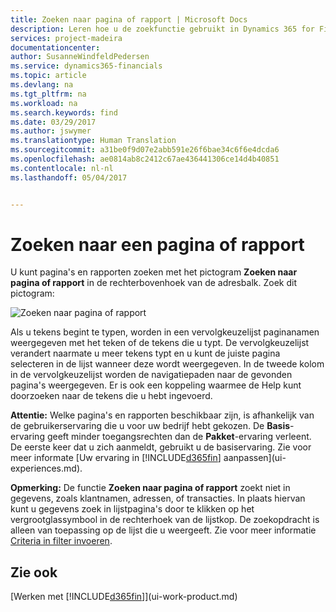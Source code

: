 ```yaml
---
title: Zoeken naar pagina of rapport | Microsoft Docs
description: Leren hoe u de zoekfunctie gebruikt in Dynamics 365 for Financials.
services: project-madeira
documentationcenter: 
author: SusanneWindfeldPedersen
ms.service: dynamics365-financials
ms.topic: article
ms.devlang: na
ms.tgt_pltfrm: na
ms.workload: na
ms.search.keywords: find
ms.date: 03/29/2017
ms.author: jswymer
ms.translationtype: Human Translation
ms.sourcegitcommit: a31be0f9d07e2abb591e26f6bae34c6f6e4dcda6
ms.openlocfilehash: ae0814ab8c2412c67ae436441306ce14d4b40851
ms.contentlocale: nl-nl
ms.lasthandoff: 05/04/2017


---
```

# <a name="searching-for-a-page-or-report"></a>Zoeken naar een pagina of rapport
U kunt pagina's en rapporten zoeken met het pictogram **Zoeken naar pagina of rapport** in de rechterbovenhoek van de adresbalk. Zoek dit pictogram:

![Zoeken naar pagina of rapport](media/ui-search/search.png "Zoeken naar pagina of rapport")

Als u tekens begint te typen, worden in een vervolgkeuzelijst paginanamen weergegeven met het teken of de tekens die u typt. De vervolgkeuzelijst verandert naarmate u meer tekens typt en u kunt de juiste pagina selecteren in de lijst wanneer deze wordt weergegeven. In de tweede kolom in de vervolgkeuzelijst worden de navigatiepaden naar de gevonden pagina's weergegeven. Er is ook een koppeling waarmee de Help kunt doorzoeken naar de tekens die u hebt ingevoerd.

**Attentie:** Welke pagina's en rapporten beschikbaar zijn, is afhankelijk van de gebruikerservaring die u voor uw bedrijf hebt gekozen. De **Basis**-ervaring geeft minder toegangsrechten dan de **Pakket**-ervaring verleent. De eerste keer dat u zich aanmeldt, gebruikt u de basiservaring. Zie voor meer informate [Uw ervaring in [!INCLUDE[d365fin](includes/d365fin_long_md.md)] aanpassen](ui-experiences.md).

**Opmerking:** De functie **Zoeken naar pagina of rapport** zoekt niet in gegevens, zoals klantnamen, adressen, of transacties. In plaats hiervan kunt u gegevens zoek in lijstpagina's door te klikken op het vergrootglassymbool in de rechterhoek van de lijstkop. De zoekopdracht is alleen van toepassing op de lijst die u weergeeft. Zie voor meer informatie [Criteria in filter invoeren](ui-enter-criteria-filters.md).

## <a name="see-also"></a>Zie ook
[Werken met [!INCLUDE[d365fin](includes/d365fin_md.md)]](ui-work-product.md)

